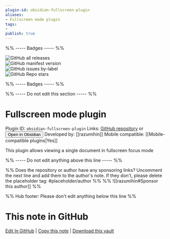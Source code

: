 ```yaml
---
plugin-id: obsidian-fullscreen-plugin
aliases:
- Fullscreen mode plugin
tags: 
- 
publish: true
---
```


%% ----- Badges ----- %%

![GitHub all releases](https://img.shields.io/github/downloads/razumihin/obsidian-fullscreen-plugin/total?color=573E7A&logo=github&style=for-the-badge)   
![GitHub manifest version](https://img.shields.io/github/manifest-json/v/razumihin/obsidian-fullscreen-plugin?color=573E7A&logo=github&style=for-the-badge)   
![GitHub issues by-label](https://img.shields.io/github/issues/razumihin/obsidian-fullscreen-plugin/help%20wanted?color=573E7A&logo=github&style=for-the-badge)   
![GitHub Repo stars](https://img.shields.io/github/stars/razumihin/obsidian-fullscreen-plugin?color=573E7A&logo=github&style=for-the-badge)

%% ----- Badges ----- %%

%% ----- Do not edit this section ----- %%

# Fullscreen mode plugin

Plugin ID: `obsidian-fullscreen-plugin`
Links: [GitHub repository](https://github.com/razumihin/obsidian-fullscreen-plugin) or [<button id=HH>Open in Obsidian</button>](obsidian://show-plugin?id=obsidian-fullscreen-plugin)
Developed by: [[razumihin]]
Mobile compatible: [[Mobile-compatible plugins|Yes]]

This plugin allows viewing a single document in fullscreen focus mode

%% ----- Do not edit anything above this line ----- %% 

%% Does the repository or author have any sponsoring links? Uncomment the next line and add them to the author's note. If they don't, please delete the placeholder tag: #placeholder/author %%
%% ![[razumihin#Sponsor this author]] %%

%% Hub footer: Please don't edit anything below this line %%

# This note in GitHub

<span class="git-footer">[Edit In GitHub](https://github.dev/obsidian-community/obsidian-hub/blob/main/02%20-%20Community%20Expansions/02.05%20All%20Community%20Expansions/Plugins/obsidian-fullscreen-plugin.md "git-hub-edit-note") | [Copy this note](https://raw.githubusercontent.com/obsidian-community/obsidian-hub/main/02%20-%20Community%20Expansions/02.05%20All%20Community%20Expansions/Plugins/obsidian-fullscreen-plugin.md "git-hub-copy-note") | [Download this vault](https://github.com/obsidian-community/obsidian-hub/archive/refs/heads/main.zip "git-hub-download-vault") </span>
